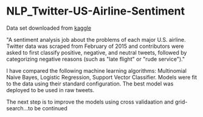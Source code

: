 # NLP_Twitter-US-Airline-Sentiment

Data set downloaded from [kaggle](https://www.kaggle.com/crowdflower/twitter-airline-sentiment)

"A sentiment analysis job about the problems of each major U.S. airline. Twitter data was scraped from February of 2015 and contributors were asked to first classify positive, negative, and neutral tweets, followed by categorizing negative reasons (such as "late flight" or "rude service")."

I have compared the following machine learning algorithms: Multinomial Naive Bayes, Logistic Regression, Support Vector Classifier. Models were fit to the data using their standard configuration. The best model was deployed to be used in raw tweets. 

The next step is to improve the models using cross validaation and grid-search...to be continued
